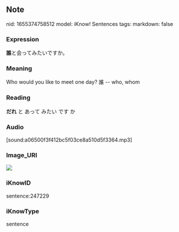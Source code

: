 ## Note
nid: 1655374758512
model: iKnow! Sentences
tags: 
markdown: false

### Expression
<b>誰</b>と会ってみたいですか。

### Meaning
Who would you like to meet one day?
誰 -- who, whom

### Reading
<b>だれ</b> と あって みたい です か

### Audio
[sound:a06500f3f412bc5f03ce8a510d5f3364.mp3]

### Image_URI
<img src="5033ee4a334f9953c0ceeb67f4dbf639.jpg">

### iKnowID
sentence:247229

### iKnowType
sentence
